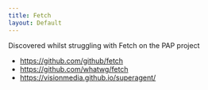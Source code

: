 ```yaml
---
title: Fetch
layout: Default
---
```


Discovered whilst struggling with Fetch on the PAP project

* https://github.com/github/fetch
* https://github.com/whatwg/fetch
* https://visionmedia.github.io/superagent/

